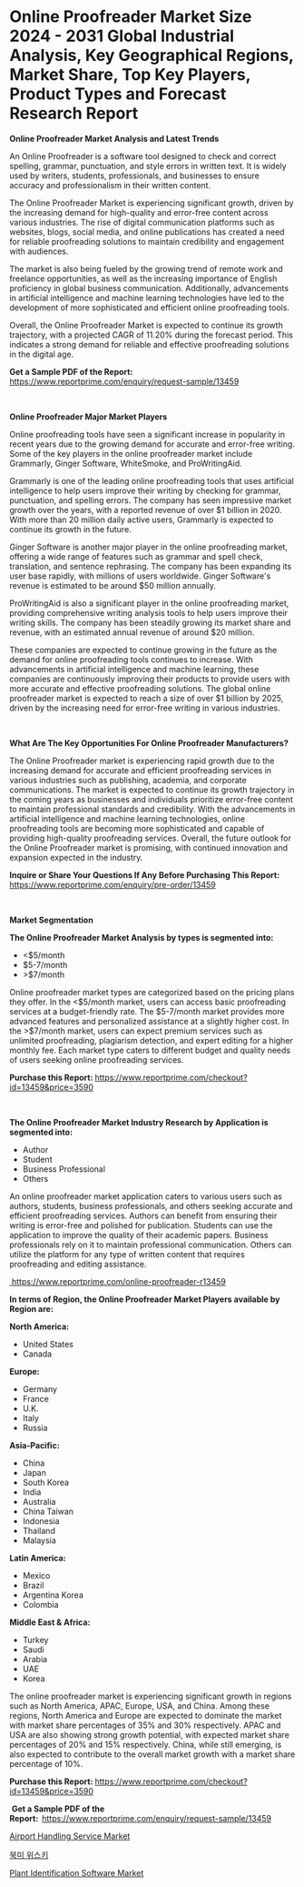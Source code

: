 <p><h1>Online Proofreader Market Size 2024 - 2031 Global Industrial Analysis, Key Geographical Regions, Market Share, Top Key Players, Product Types and Forecast Research Report</h1></p><p><strong>Online Proofreader Market Analysis and Latest Trends</strong></p>
<p><p>An Online Proofreader is a software tool designed to check and correct spelling, grammar, punctuation, and style errors in written text. It is widely used by writers, students, professionals, and businesses to ensure accuracy and professionalism in their written content.</p><p>The Online Proofreader Market is experiencing significant growth, driven by the increasing demand for high-quality and error-free content across various industries. The rise of digital communication platforms such as websites, blogs, social media, and online publications has created a need for reliable proofreading solutions to maintain credibility and engagement with audiences.</p><p>The market is also being fueled by the growing trend of remote work and freelance opportunities, as well as the increasing importance of English proficiency in global business communication. Additionally, advancements in artificial intelligence and machine learning technologies have led to the development of more sophisticated and efficient online proofreading tools.</p><p>Overall, the Online Proofreader Market is expected to continue its growth trajectory, with a projected CAGR of 11.20% during the forecast period. This indicates a strong demand for reliable and effective proofreading solutions in the digital age.</p></p>
<p><strong>Get a Sample PDF of the Report:&nbsp;</strong> <a href="https://www.reportprime.com/enquiry/request-sample/13459">https://www.reportprime.com/enquiry/request-sample/13459</a></p>
<p>&nbsp;</p>
<p><strong>Online Proofreader Major Market Players</strong></p>
<p><p>Online proofreading tools have seen a significant increase in popularity in recent years due to the growing demand for accurate and error-free writing. Some of the key players in the online proofreader market include Grammarly, Ginger Software, WhiteSmoke, and ProWritingAid.</p><p>Grammarly is one of the leading online proofreading tools that uses artificial intelligence to help users improve their writing by checking for grammar, punctuation, and spelling errors. The company has seen impressive market growth over the years, with a reported revenue of over $1 billion in 2020. With more than 20 million daily active users, Grammarly is expected to continue its growth in the future.</p><p>Ginger Software is another major player in the online proofreading market, offering a wide range of features such as grammar and spell check, translation, and sentence rephrasing. The company has been expanding its user base rapidly, with millions of users worldwide. Ginger Software's revenue is estimated to be around $50 million annually.</p><p>ProWritingAid is also a significant player in the online proofreading market, providing comprehensive writing analysis tools to help users improve their writing skills. The company has been steadily growing its market share and revenue, with an estimated annual revenue of around $20 million.</p><p>These companies are expected to continue growing in the future as the demand for online proofreading tools continues to increase. With advancements in artificial intelligence and machine learning, these companies are continuously improving their products to provide users with more accurate and effective proofreading solutions. The global online proofreader market is expected to reach a size of over $1 billion by 2025, driven by the increasing need for error-free writing in various industries.</p></p>
<p>&nbsp;</p>
<p><strong>What Are The Key Opportunities For Online Proofreader Manufacturers?</strong></p>
<p><p>The Online Proofreader market is experiencing rapid growth due to the increasing demand for accurate and efficient proofreading services in various industries such as publishing, academia, and corporate communications. The market is expected to continue its growth trajectory in the coming years as businesses and individuals prioritize error-free content to maintain professional standards and credibility. With the advancements in artificial intelligence and machine learning technologies, online proofreading tools are becoming more sophisticated and capable of providing high-quality proofreading services. Overall, the future outlook for the Online Proofreader market is promising, with continued innovation and expansion expected in the industry.</p></p>
<p><strong>Inquire or Share Your Questions If Any Before Purchasing This Report:</strong> <a href="https://www.reportprime.com/enquiry/pre-order/13459">https://www.reportprime.com/enquiry/pre-order/13459</a></p>
<p>&nbsp;</p>
<p><strong>Market Segmentation</strong></p>
<p><strong>The Online Proofreader Market Analysis by types is segmented into:</strong></p>
<p><ul><li><$5/month</li><li>$5-7/month</li><li>>$7/month</li></ul></p>
<p><p>Online proofreader market types are categorized based on the pricing plans they offer. In the <$5/month market, users can access basic proofreading services at a budget-friendly rate. The $5-7/month market provides more advanced features and personalized assistance at a slightly higher cost. In the >$7/month market, users can expect premium services such as unlimited proofreading, plagiarism detection, and expert editing for a higher monthly fee. Each market type caters to different budget and quality needs of users seeking online proofreading services.</p></p>
<p><strong>Purchase this Report:&nbsp;</strong><a href="https://www.reportprime.com/checkout?id=13459&price=3590">https://www.reportprime.com/checkout?id=13459&price=3590</a></p>
<p>&nbsp;</p>
<p><strong>The Online Proofreader Market Industry Research by Application is segmented into:</strong></p>
<p><ul><li>Author</li><li>Student</li><li>Business Professional</li><li>Others</li></ul></p>
<p><p>An online proofreader market application caters to various users such as authors, students, business professionals, and others seeking accurate and efficient proofreading services. Authors can benefit from ensuring their writing is error-free and polished for publication. Students can use the application to improve the quality of their academic papers. Business professionals rely on it to maintain professional communication. Others can utilize the platform for any type of written content that requires proofreading and editing assistance.</p></p>
<p><a href="https://www.reportprime.com/online-proofreader-r13459">&nbsp;https://www.reportprime.com/online-proofreader-r13459</a></p>
<p><strong>In terms of Region, the Online Proofreader Market Players available by Region are:</strong></p>
<p>
    <p> <strong> North America: </strong>
        <ul>
            <li>United States</li>
            <li>Canada</li>
        </ul>
        </p> 
    <p> <strong> Europe: </strong>
        <ul>
            <li>Germany</li>
            <li>France</li>
            <li>U.K.</li>
            <li>Italy</li>
            <li>Russia</li>
        </ul>
        </p> 
    <p> <strong> Asia-Pacific: </strong>
        <ul>
            <li>China</li>
            <li>Japan</li>
            <li>South Korea</li>
            <li>India</li>
            <li>Australia</li>
            <li>China Taiwan</li>
            <li>Indonesia</li>
            <li>Thailand</li>
            <li>Malaysia</li>
        </ul>
        </p> 
    <p> <strong> Latin America: </strong>
        <ul>
            <li>Mexico</li>
            <li>Brazil</li>
            <li>Argentina Korea</li>
            <li>Colombia</li>
        </ul>
        </p> 
    <p> <strong> Middle East & Africa: </strong>
        <ul>
            <li>Turkey</li>
            <li>Saudi</li>
            <li>Arabia</li>
            <li>UAE</li>
            <li>Korea</li>
        </ul>
    </p>
    </p>
<p><p>The online proofreader market is experiencing significant growth in regions such as North America, APAC, Europe, USA, and China. Among these regions, North America and Europe are expected to dominate the market with market share percentages of 35% and 30% respectively. APAC and USA are also showing strong growth potential, with expected market share percentages of 20% and 15% respectively. China, while still emerging, is also expected to contribute to the overall market growth with a market share percentage of 10%.</p></p>
<p><strong>Purchase this Report: </strong><a href="https://www.reportprime.com/checkout?id=13459&price=3590">https://www.reportprime.com/checkout?id=13459&price=3590</a></p>
<p>&nbsp;<strong>Get a Sample PDF of the Report:&nbsp;&nbsp;</strong><a href="https://www.reportprime.com/enquiry/request-sample/13459">https://www.reportprime.com/enquiry/request-sample/13459</a></p>
<p><strong></strong></p>
<p><p><a href="https://github.com/Glendatilghmankmgz0rbhwpy/Market-Research-Report-List-2/blob/main/airport-handling-service-market.md">Airport Handling Service Market</a></p><p><a href="https://github.com/fernandotryO5lson96765/Market-Research-Report-List-1/blob/main/403789722524.md">북미 위스키</a></p><p><a href="https://github.com/dx0328/Market-Research-Report-List-2/blob/main/plant-identification-software-market.md">Plant Identification Software Market</a></p></p>